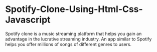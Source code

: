 # Spotify-Clone-Using-Html-Css-Javascript
Spotify clone is a music streaming platform that helps you gain an advantage in the lucrative streaming industry. An app similar to Spotify helps you offer millions of songs of different genres to users.
